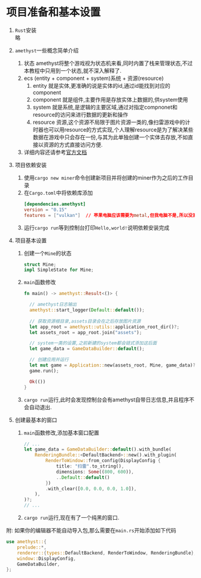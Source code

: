 # 项目准备和基本设置

1. `Rust`安装  
   略
2. `amethyst`一些概念简单介绍
   1. 状态
      amethyst将整个游戏视为状态机来看,同时内置了栈来管理状态,不过本教程中只用到一个状态,就不深入解释了. 
   2. ecs (entity + component + system)系统 + 资源(resource)
      1. entity 就是实体,更准确的说是实体的id,通过id能找到对应的component
      2. component 就是组件,主要作用是存放实体上数据的,供system使用
      3. system 就是系统,是逻辑的主要区域,通过对指定compnonet和resource的访问来进行数据的更新和操作
      4. resource 资源,这个资源不局限于图片资源一类的,像扫雷游戏中的计时器也可以用resource的方式实现,个人理解resource是为了解决某些数据在游戏中只会存在一份,与其为此单独创建一个实体去存放,不如直接以资源的方式直接访问方便.
   3. 详细内容还请参考[官方文档](https://book.amethyst.rs/book/stable/concepts/intro)

3. 项目依赖安装
   1. 使用`cargo new miner`命令创建新项目并将创建的miner作为之后的工作目录
   2. 在`Cargo.toml`中将依赖库添加
      ``` toml
      [dependencies.amethyst]
      version = "0.15"
      features = ["vulkan"]  // 苹果电脑应该需要为metal,但我电脑不是,所以没测试过
      ```
   3. 运行`cargo run`等到控制台打印`Hello,world!`说明依赖安装完成

4. 项目基本设置
   1. 创建一个`Mine`的状态
      ``` Rust
      struct Mine;
      impl SimpleState for Mine;
      ``` 
   2. `main`函数修改
      ``` Rust
      fn main() -> amethyst::Result<()> {

        // amethyst日志输出
        amethyst::start_logger(Default::default());
        
        // 获取资源根目录,assets目录会在之后存放图片资源
        let app_root = amethyst::utils::application_root_dir()?;
        let assets_root = app_root.join("assets");

        // system一类的设置,之前新建的system都会链式添加这后面
        let game_data = GameDataBuilder::default();

        // 创建应用并运行
        let mut game = Application::new(assets_root, Mine, game_data)?;
        game.run();

        Ok(())
      }
      ``` 
   3. `cargo run`运行,此时会发现控制台会有amethyst自带日志信息,并且程序不会自动退出.
5. 创建最基本的窗口
   1. `main`函数修改,添加基本窗口配置
      ``` Rust
      // ...
      let game_data = GameDataBuilder::default().with_bundle(
          RenderingBundle::<DefaultBackend>::new().with_plugin(
              RenderToWindow::from_config(DisplayConfig {
                  title: "扫雷".to_string(),
                  dimensions: Some((800, 600)),
                  ..Default::default()
              })
              .with_clear([0.0, 0.0, 0.0, 1.0]),
          ),
      )?;
      // ...
      ```
    2. `cargo run`运行,现在有了一个纯黑的窗口.

附: 如果你的编辑器不能自动导入包,那么需要在`main.rs`开始添加如下代码
``` Rust
use amethyst::{
    prelude::*,
    renderer::{types::DefaultBackend, RenderToWindow, RenderingBundle},
    window::DisplayConfig,
    GameDataBuilder,
};
```